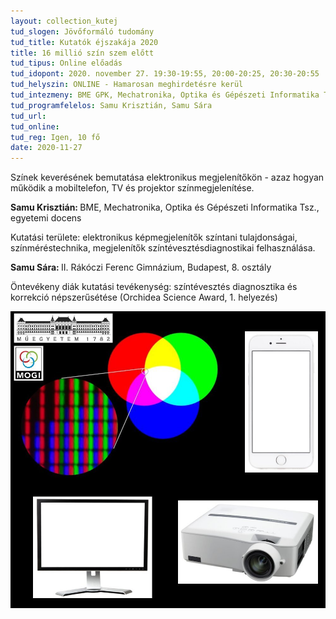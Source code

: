 ```yaml
---
layout: collection_kutej
tud_slogen: Jövőformáló tudomány
tud_title: Kutatók éjszakája 2020
title: 16 millió szín szem előtt
tud_tipus: Online előadás
tud_idopont: 2020. november 27. 19:30-19:55, 20:00-20:25, 20:30-20:55
tud_helyszin: ONLINE - Hamarosan meghirdetésre kerül
tud_intezmeny: BME GPK, Mechatronika, Optika és Gépészeti Informatika Tanszék
tud_programfelelos: Samu Krisztián, Samu Sára
tud_url:
tud_online:
tud_reg: Igen, 10 fő
date: 2020-11-27
---
```


Színek keverésének bemutatása elektronikus megjelenítőkön - azaz hogyan működik a mobiltelefon, TV és projektor színmegjelenítése.

<b>Samu Krisztián: </b> BME, Mechatronika, Optika és Gépészeti Informatika Tsz., egyetemi docens

Kutatási területe: elektronikus képmegjelenítők színtani tulajdonságai, színméréstechnika, megjelenítők színtévesztésdiagnostikai felhasználása.

<b>Samu Sára: </b>II. Rákóczi Ferenc Gimnázium, Budapest, 8. osztály

Öntevékeny diák kutatási tevékenység: színtévesztés diagnosztika és korrekció népszerűsétése (Orchidea Science Award, 1. helyezés)

<img src="images/16_millio_szin.jpg" max-width="500" class="center">

